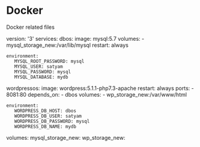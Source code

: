 # Docker
Docker related files

version: '3'
services:
  dbos:
    image: mysql:5.7
    volumes:
      - mysql_storage_new:/var/lib/mysql
    restart: always

    environment:
       MYSQL_ROOT_PASSWORD: mysql
       MYSQL_USER: satyam
       MYSQL_PASSWORD: mysql
       MYSQL_DATABASE: mydb


  wordpressos:
    image: wordpress:5.1.1-php7.3-apache
    restart: always
    ports:
      - 8081:80
    depends_on:
      - dbos
    volumes:
      -  wp_storage_new:/var/www/html

    environment:
       WORDPRESS_DB_HOST: dbos
       WORDPRESS_DB_USER: satyam
       WORDPRESS_DB_PASSWORD: mysql
       WORDPRESS_DB_NAME: mydb

volumes:
   mysql_storage_new:
   wp_storage_new:

